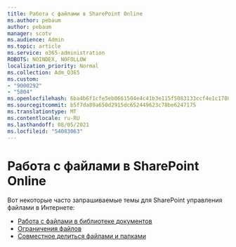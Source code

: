 ```yaml
---
title: Работа с файлами в SharePoint Online
ms.author: pebaum
author: pebaum
manager: scotv
ms.audience: Admin
ms.topic: article
ms.service: o365-administration
ROBOTS: NOINDEX, NOFOLLOW
localization_priority: Normal
ms.collection: Adm_O365
ms.custom:
- "9000292"
- "5804"
ms.openlocfilehash: 6ba4b6f1cfe5eb0661504e4c41b3e115f5083133ccf4e1c1780f0e6d8bad0462
ms.sourcegitcommit: b5f7da89a650d2915dc652449623c78be6247175
ms.translationtype: MT
ms.contentlocale: ru-RU
ms.lasthandoff: 08/05/2021
ms.locfileid: "54083063"
---
```

# <a name="working-with-files-in-sharepoint-online"></a>Работа с файлами в SharePoint Online

Вот некоторые часто запрашиваемые темы для SharePoint управления файлами в Интернете:

- [Работа с файлами в библиотеке документов](https://support.microsoft.com/office/a9d89171-1673-4892-9dd2-1ca52037dea2)
- [Ограничения файлов](https://support.office.com/article/invalid-file-names-and-file-types-in-onedrive-and-sharepoint-64883a5d-228e-48f5-b3d2-eb39e07630fa)
- [Совместное делиться файлами и папками](https://support.office.com/article/share-sharepoint-files-or-folders-1fe37332-0f9a-4719-970e-d2578da4941c)
